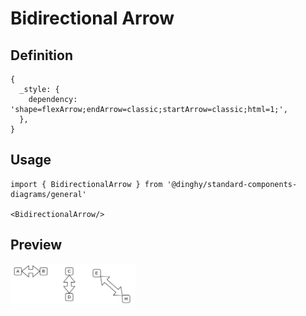 # Bidirectional Arrow

## Definition

```
{
  _style: { 
    dependency: 'shape=flexArrow;endArrow=classic;startArrow=classic;html=1;',
  },
}
```

## Usage

```
import { BidirectionalArrow } from '@dinghy/standard-components-diagrams/general'

<BidirectionalArrow/>
```

## Preview

<img src="./bidirectional-arrow.png" width="200"/>
